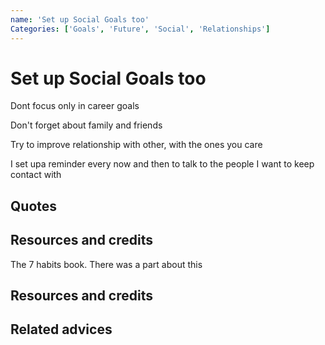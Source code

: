 ```yaml
---
name: 'Set up Social Goals too'
Categories: ['Goals', 'Future', 'Social', 'Relationships']
---
```

# Set up Social Goals too

Dont focus only in career goals

Don't forget about family and friends

Try to improve relationship with other, with the ones you care

I set upa reminder every now and then to talk to the people I want to keep contact with


## Quotes


## Resources and credits

The 7 habits book. There was a part about this

## Resources and credits

## Related advices

